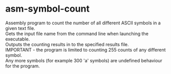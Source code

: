 # asm-symbol-count
Assembly program to count the number of all different ASCII symbols in a given text file.  
Gets the input file name from the command line when launching the executable.  
Outputs the counting results in to the specified results file.  
IMPORTANT - the program is limited to counting 255 counts of any different symbol.  
Any more symbols (for example 300 'a' symbols) are undefined behaviour for the program.  

